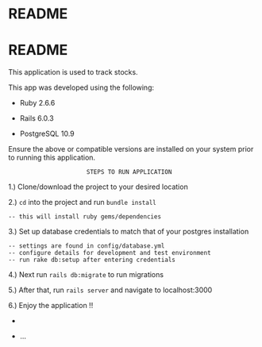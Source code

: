 # README

# README

This application is used to track stocks.


This app was developed using the following:

* Ruby 2.6.6

* Rails 6.0.3

* PostgreSQL 10.9

Ensure the above or compatible versions are installed on your system prior to running this application.


                          STEPS TO RUN APPLICATION

1.) Clone/download the project to your desired location

2.) `cd` into the project and run `bundle install`

    -- this will install ruby gems/dependencies

3.) Set up database credentials to match that of your postgres installation

    -- settings are found in config/database.yml
    -- configure details for development and test environment
    -- run rake db:setup after entering credentials

4.) Next run `rails db:migrate` to run migrations

5.) After that, run `rails server` and navigate to localhost:3000

6.) Enjoy the application !!

* 


* ...

